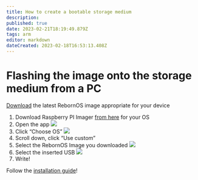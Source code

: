 ```yaml
---
title: How to create a bootable storage medium
description: 
published: true
date: 2023-02-21T18:19:49.879Z
tags: arm
editor: markdown
dateCreated: 2023-02-18T16:53:13.408Z
---
```


# Flashing the image onto the storage medium from a PC

[Download](https://www.rebornos.org/download-arm) the latest RebornOS image appropriate for your device

1.  Download Raspberry PI Imager [from here](https://www.raspberrypi.com/software/) for your OS 
2.  Open the app
![](https://de.mirror.rebornos.org/pics/imagermain.png)
3.  Click “Choose OS”
![](https://de.mirror.rebornos.org/pics/imageros.png)
4.  Scroll down, click “Use custom”
5.  Select the RebornOS Image you downloaded
![](https://de.mirror.rebornos.org/pics/imagerimg.png)
6.  Select the inserted USB
![](https://de.mirror.rebornos.org/pics/imagersellected.png)
7.  Write!

Follow the [installation guide](/en/arm/install)!